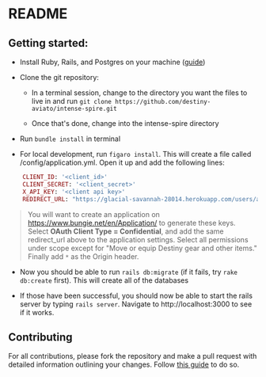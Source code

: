 # README

## Getting started:

* Install Ruby, Rails, and Postgres on your machine ([guide](https://gorails.com/setup/osx/10.12-sierra))

* Clone the git repository:

    - In a terminal session, change to the directory you want the files to live in and run `git clone https://github.com/destiny-aviato/intense-spire.git`

    - Once that's done, change into the intense-spire directory

* Run `bundle install` in terminal

* For local development, run `figaro install`. This will create a file called /config/application.yml. Open it up and add the following lines: 

```ruby 
    CLIENT_ID: '<client_id>'
    CLIENT_SECRET: '<client_secret>'
    X_API_KEY: '<client api key>'
    REDIRECT_URL: "https://glacial-savannah-28014.herokuapp.com/users/auth/bungie/callback" #for development
```

>You will want to create an application on <https://www.bungie.net/en/Application/> to generate these keys. Select **OAuth Client Type = Confidential**, and add the same redirect_url above to the application settings. Select all permissions under scope except for "Move or equip Destiny gear and other items." Finally add `*` as the Origin header. 

* Now you should be able to run `rails db:migrate` (if it fails, try `rake db:create` first). This will create all of the databases

* If those have been successful, you should now be able to start the rails server by typing `rails server`. Navigate to http://localhost:3000 to see if it works. 

## Contributing

For all contributions, please fork the repository and make a pull request with detailed information outlining your changes. Follow [this guide](https://help.github.com/articles/fork-a-repo/) to do so. 